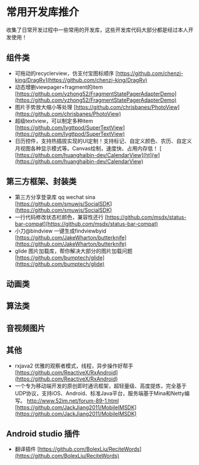 # 常用开发库推介
收集了日常开发过程中一些常用的开发库，这些开发库代码大部分都是经过本人开发使用！

## 组件类
 - 可拖动的recyclerview，仿支付宝图标顺序
  [https://github.com/chenzj-king/DragRv](https://github.com/chenzj-king/DragRv)
 - 动态增删viewpager+fragment的item
  [https://github.com/yzhong52/FragmentStatePagerAdapterDemo](https://github.com/yzhong52/FragmentStatePagerAdapterDemo)
 - 图片手势放大缩小等处理
  [https://github.com/chrisbanes/PhotoView](https://github.com/chrisbanes/PhotoView)
 - 超级textview，可以制定多种item
  [https://github.com/lygttpod/SuperTextView](https://github.com/lygttpod/SuperTextView)
- 日历控件，支持热插拔实现的UI定制！支持标记、自定义颜色、农历、自定义月视图各种显示模式等。Canvas绘制，速度快、占用内存低！
  [  [https://github.com/huanghaibin-dev/CalendarView](ht](w](https://github.com/huanghaibin-dev/CalendarView)
## 第三方框架、封装类
 - 第三方分享登录库 qq wechat sina
    [https://github.com/smuwjs/SocialSDK](https://github.com/smuwjs/SocialSDK)
 - 一行代码修改状态栏颜色，兼容性还行
    [https://github.com/msdx/status-bar-compat](https://github.com/msdx/status-bar-compat)
 - 小刀@bindview 一键生成findviewbyid
    [https://github.com/JakeWharton/butterknife](https://github.com/JakeWharton/butterknife)
 - glide  图片加载库，帮你解决大部分的图片加载问题
    [https://github.com/bumptech/glide](https://github.com/bumptech/glide)

## 动画类

## 算法类

## 音视频图片

## 其他

- rxjava2 优雅的观察者模式，线程，异步操作好帮手
    [https://github.com/ReactiveX/RxAndroid](https://github.com/ReactiveX/RxAndroid)
- 一个专为移动端开发的原创即时通讯框架，超轻量级、高度提炼，完全基于UDP协议，支持iOS、Android、标准Java平台，服务端基于Mina和Netty编写。 http://www.52im.net/forum-89-1.html
    [https://github.com/JackJiang2011/MobileIMSDK](https://github.com/JackJiang2011/MobileIMSDK)

## Android studio 插件
- 翻译插件
  [https://github.com/BolexLiu/ReciteWords](https://github.com/BolexLiu/ReciteWords)

